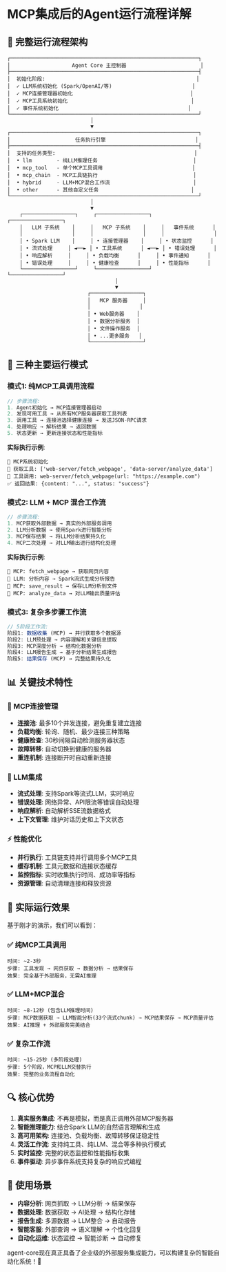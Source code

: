 # MCP集成后的Agent运行流程详解

## 🔄 完整运行流程架构

```
┌─────────────────────────────────────────────────────────────┐
│                    Agent Core 主控制器                        │
├─────────────────────────────────────────────────────────────┤
│  初始化阶段:                                                 │
│  ✓ LLM系统初始化 (Spark/OpenAI/等)                          │
│  ✓ MCP连接管理器初始化                                      │
│  ✓ MCP工具系统初始化                                        │
│  ✓ 事件系统初始化                                          │
└─────────────────────────────────────────────────────────────┘
                           │
                           ▼
┌─────────────────────────────────────────────────────────────┐
│                     任务执行引擎                             │
├─────────────────────────────────────────────────────────────┤
│  支持的任务类型:                                             │
│  • llm        - 纯LLM推理任务                               │
│  • mcp_tool   - 单个MCP工具调用                             │
│  • mcp_chain  - MCP工具链执行                               │
│  • hybrid     - LLM+MCP混合工作流                           │
│  • other      - 其他自定义任务                              │
└─────────────────────────────────────────────────────────────┘
                           │
                           ▼
    ┌─────────────────┐     ┌─────────────────┐     ┌─────────────────┐
    │   LLM 子系统    │     │   MCP 子系统    │     │   事件系统      │
    │                │     │                │     │                │
    │ • Spark LLM    │     │ • 连接管理器    │     │ • 状态监控      │
    │ • 流式处理     │ ◄──► │ • 工具系统      │ ◄──► │ • 错误处理      │
    │ • 响应解析     │     │ • 负载均衡      │     │ • 事件通知      │
    │ • 错误处理     │     │ • 健康检查      │     │ • 性能指标      │
    └─────────────────┘     └─────────────────┘     └─────────────────┘
                                   │
                                   ▼
                          ┌─────────────────┐
                          │   MCP 服务器     │
                          │                │
                          │ • Web服务器    │
                          │ • 数据分析服务  │
                          │ • 文件操作服务  │
                          │ • ...更多服务   │
                          └─────────────────┘
```

## 🚀 三种主要运行模式

### 模式1: 纯MCP工具调用流程

```javascript
// 步骤流程:
1. Agent初始化 → MCP连接管理器启动
2. 发现可用工具 → 从所有MCP服务器获取工具列表  
3. 调用工具 → 连接池选择健康连接 → 发送JSON-RPC请求
4. 处理响应 → 解析结果 → 返回数据
5. 状态更新 → 更新连接状态和性能指标
```

**实际执行示例**:
```
🔌 MCP系统初始化
🚀 获取工具: ['web-server/fetch_webpage', 'data-server/analyze_data']
🔧 工具调用: web-server/fetch_webpage(url: "https://example.com")
✅ 返回结果: {content: "...", status: "success"}
```

### 模式2: LLM + MCP 混合工作流

```javascript
// 步骤流程:
1. MCP获取外部数据 → 真实的外部服务调用
2. LLM分析数据 → 使用Spark进行智能分析
3. MCP保存结果 → 将LLM分析结果持久化
4. MCP二次处理 → 对LLM输出进行结构化处理
```

**实际执行示例**:
```
🔧 MCP: fetch_webpage → 获取网页内容
🧠 LLM: 分析内容 → Spark流式生成分析报告
🔧 MCP: save_result → 保存LLM分析到文件
🔧 MCP: analyze_data → 对LLM输出质量评估
```

### 模式3: 复杂多步骤工作流

```javascript
// 5阶段工作流:
阶段1: 数据收集 (MCP) → 并行获取多个数据源
阶段2: LLM预处理 → 内容理解和关键信息提取  
阶段3: MCP深度分析 → 结构化数据分析
阶段4: LLM报告生成 → 基于分析结果生成报告
阶段5: 结果保存 (MCP) → 完整结果持久化
```

## 📊 关键技术特性

### 🔌 MCP连接管理
- **连接池**: 最多10个并发连接，避免重复建立连接
- **负载均衡**: 轮询、随机、最少连接三种策略
- **健康检查**: 30秒间隔自动检测服务器状态
- **故障转移**: 自动切换到健康的服务器
- **重连机制**: 连接断开时自动重新连接

### 🧠 LLM集成
- **流式处理**: 支持Spark等流式LLM，实时响应
- **错误处理**: 网络异常、API限流等错误自动处理
- **响应解析**: 自动解析SSE流数据格式
- **上下文管理**: 维护对话历史和上下文状态

### ⚡ 性能优化
- **并行执行**: 工具链支持并行调用多个MCP工具
- **缓存机制**: 工具元数据和连接状态缓存
- **监控指标**: 实时收集执行时间、成功率等指标
- **资源管理**: 自动清理连接和释放资源

## 🎯 实际运行效果

基于刚才的演示，我们可以看到：

### ✅ 纯MCP工具调用
```
时间: ~2-3秒
步骤: 工具发现 → 网页获取 → 数据分析 → 结果保存
效果: 完全基于外部服务，无需AI推理
```

### ✅ LLM+MCP混合
```
时间: ~8-12秒 (包含LLM推理时间)
步骤: MCP数据获取 → LLM智能分析(33个流式chunk) → MCP结果保存 → MCP质量评估
效果: AI推理 + 外部服务完美结合
```

### ✅ 复杂工作流
```
时间: ~15-25秒 (多阶段处理)
步骤: 5个阶段，MCP和LLM交替执行
效果: 完整的业务流程自动化
```

## 🔍 核心优势

1. **真实服务集成**: 不再是模拟，而是真正调用外部MCP服务器
2. **智能推理能力**: 结合Spark LLM的自然语言理解和生成
3. **高可用架构**: 连接池、负载均衡、故障转移保证稳定性
4. **灵活工作流**: 支持纯工具、纯LLM、混合等多种执行模式
5. **实时监控**: 完整的状态监控和性能指标收集
6. **事件驱动**: 异步事件系统支持复杂的响应式编程

## 🚀 使用场景

- **内容分析**: 网页抓取 → LLM分析 → 结果保存
- **数据处理**: 数据获取 → AI处理 → 结构化存储  
- **报告生成**: 多源数据 → LLM整合 → 自动报告
- **智能客服**: 外部查询 → 语义理解 → 个性化回复
- **自动化运维**: 状态监控 → 智能诊断 → 自动修复

agent-core现在真正具备了企业级的外部服务集成能力，可以构建复杂的智能自动化系统！🎯
